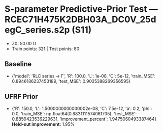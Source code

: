 # S-parameter Predictive-Prior Test — RCEC71H475K2DBH03A_DC0V_25degC_series.s2p (S11)
- Z0: 50.00 Ω
- Train points: 321  |  Test points: 80

## Baseline
- {'model': 'RLC series -> Γ', 'R': 100.0, 'L': 1e-08, 'C': 5e-12, 'train_MSE': 0.8946186237453189, 'test_MSE': 0.9035388269356595}

## UFRF Prior
- {'R': 150.0, 'L': 1.5000000000000002e-08, 'C': 7.5e-12, 'a': 0.2, 'phi': 0.0, 'train_MSE': np.float64(0.8831111574061705), 'test_MSE': 0.8859423536229631, 'improvement_percent': 1.9475060493387464}
**Held-out improvement:** 1.95%